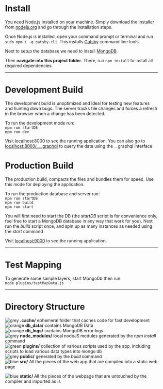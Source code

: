 # Install
You need [Node.js](https://nodejs.org) installed on your machine. Simply download the installer from [nodejs.org](https://nodejs.org) and go through the installation steps.

Once Node.js is installed, open your command prompt or terminal and run `sudo npm i -g gatsby-cli`. This installs [Gatsby](https://www.gatsbyjs.org/) command line tools. 

Next to setup the database we need to install [MongoDB](https://docs.mongodb.com/manual/administration/install-on-linux/).


Then **navigate into this project folder**. There, run `npm install` to install all required dependencies.


---
# Development Build
The development build is unoptimized and ideal for testing new features and hunting down bugs. The server tracks file changes and forces a refresh in the browser when a change has been detected.

To run the development mode run:
<br/>`npm run startDB`
<br/>`npm run dev`


Visit [localhost:8000](http://localhost:8000) to see the running application.
You can also go to [localhost:8000/___graphql](http://localhost:8000/___graphql) to query the data using the __graphql interface



# Production Build
The production build, compacts the files and bundles them for speed. Use this mode for deploying the application. 

To run the production database and server run:
<br/>`npm run startDB`
<br/>`npm run build`
<br/>`npm run start`

You will first need to start the DB (the *startDB* script is for convenience only, feel free to start a MongoDB database in any way that work for you). Next run the *build* script once, and spin up as many instances as needed using the *start* command

Visit [localhost:9000](http://localhost:9000) to see the running application.


---  
# Test Mapping
To generate some sample layers, start MongoDb then run 
<br/> `node plugins/testMapData.js`

---  
# Directory Structure  

 ![grey](https://placehold.it/15/d1cfce/?text=+) **.cache/** ephemeral folder that caches code for fast development <br/>
 ![orange](https://placehold.it/15/de891b/?text=+) **db_data/** contains MongoDB Data<br/>
![orange](https://placehold.it/15/de891b/?text=+) **db_logs/** contains MongoDB error logs <br/>
![grey](https://placehold.it/15/d1cfce/?text=+) **node_modules/** local nodeJS modules generated by the *npm install* command <br/>
![green](https://placehold.it/15/38b818/?text=+) **plugins/** collection of various scripts used by the app, including scripts to load various data types into mongo db<br/>
![grey](https://placehold.it/15/d1cfce/?text=+) **public/** generated by the *build* command <br/>
![blue](https://placehold.it/15/1da5e0/?text=+) **src/** All the pieces of the web app that are compiled into a static web page <br/>

![blue](https://placehold.it/15/1da5e0/?text=+) **static/** All the pieces of the webpage that are untouched by the compiler and imported as is <br/>





